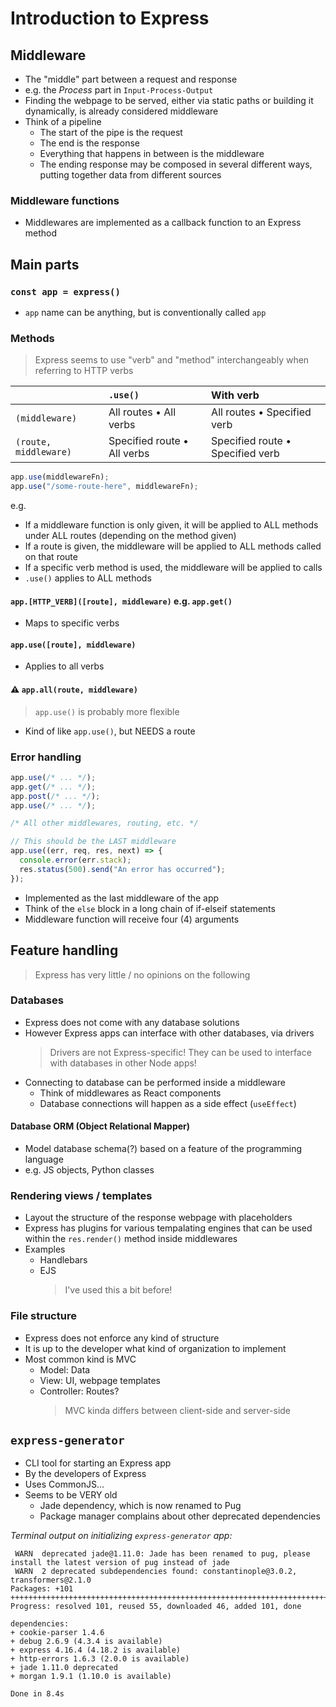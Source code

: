 # Introduction to Express

## Middleware

- The "middle" part between a request and response
- e.g. the _Process_ part in `Input-Process-Output`
- Finding the webpage to be served, either via static paths or building it dynamically, is already considered middleware
- Think of a pipeline
  - The start of the pipe is the request
  - The end is the response
  - Everything that happens in between is the middleware
  - The ending response may be composed in several different ways, putting together data from different sources

### Middleware functions

- Middlewares are implemented as a callback function to an Express method

## Main parts

### `const app = express()`

- `app` name can be anything, but is conventionally called `app`

### Methods

> Express seems to use "verb" and "method" interchangeably when referring to HTTP verbs

|                       | `.use()`                    | With verb                        |
| :-------------------- | :-------------------------- | :------------------------------- |
| `(middleware)`        | All routes • All verbs      | All routes • Specified verb      |
| `(route, middleware)` | Specified route • All verbs | Specified route • Specified verb |

```js
app.use(middlewareFn);
app.use("/some-route-here", middlewareFn);
```

e.g.

- If a middleware function is only given, it will be applied to ALL methods under ALL routes (depending on the method given)
- If a route is given, the middleware will be applied to ALL methods called on that route
- If a specific verb method is used, the middleware will be applied to calls
- `.use()` applies to ALL methods

#### `app.[HTTP_VERB]([route], middleware)` e.g. `app.get()`

- Maps to specific verbs

#### `app.use([route], middleware)`

- Applies to all verbs

#### ⚠ `app.all(route, middleware)`

> `app.use()` is probably more flexible

- Kind of like `app.use()`, but NEEDS a route

### Error handling

```js
app.use(/* ... */);
app.get(/* ... */);
app.post(/* ... */);
app.use(/* ... */);

/* All other middlewares, routing, etc. */

// This should be the LAST middleware
app.use((err, req, res, next) => {
  console.error(err.stack);
  res.status(500).send("An error has occurred");
});
```

- Implemented as the last middleware of the app
- Think of the `else` block in a long chain of if-elseif statements
- Middleware function will receive four (4) arguments

## Feature handling

> Express has very little / no opinions on the following

### Databases

- Express does not come with any database solutions
- However Express apps can interface with other databases, via drivers
  > Drivers are not Express-specific! They can be used to interface with databases in other Node apps!
- Connecting to database can be performed inside a middleware
  - Think of middlewares as React components
  - Database connections will happen as a side effect (`useEffect`)

#### Database ORM (Object Relational Mapper)

- Model database schema(?) based on a feature of the programming language
- e.g. JS objects, Python classes

### Rendering views / templates

- Layout the structure of the response webpage with placeholders
- Express has plugins for various tempalating engines that can be used within the `res.render()` method inside middlewares
- Examples
  - Handlebars
  - EJS
    > I've used this a bit before!

### File structure

- Express does not enforce any kind of structure
- It is up to the developer what kind of organization to implement
- Most common kind is MVC
  - Model: Data
  - View: UI, webpage templates
  - Controller: Routes?
    > MVC kinda differs between client-side and server-side

## `express-generator`

- CLI tool for starting an Express app
- By the developers of Express
- Uses CommonJS...
- Seems to be VERY old
  - Jade dependency, which is now renamed to Pug
  - Package manager complains about other deprecated dependencies

_Terminal output on initializing `express-generator` app:_

```
 WARN  deprecated jade@1.11.0: Jade has been renamed to pug, please install the latest version of pug instead of jade
 WARN  2 deprecated subdependencies found: constantinople@3.0.2, transformers@2.1.0
Packages: +101
+++++++++++++++++++++++++++++++++++++++++++++++++++++++++++++++++++++++++++++++++++++++++++++++++++++
Progress: resolved 101, reused 55, downloaded 46, added 101, done

dependencies:
+ cookie-parser 1.4.6
+ debug 2.6.9 (4.3.4 is available)
+ express 4.16.4 (4.18.2 is available)
+ http-errors 1.6.3 (2.0.0 is available)
+ jade 1.11.0 deprecated
+ morgan 1.9.1 (1.10.0 is available)

Done in 8.4s
```
